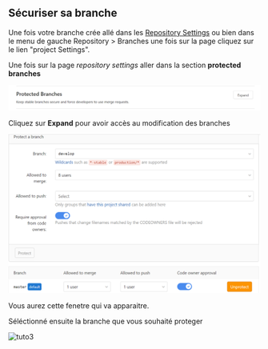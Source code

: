 <h2>Sécuriser sa branche</h2>

Une fois votre branche crée allé dans les [Repository Settings](https://gitlab.com/LdvcJcb/archiproject/-/settings/repository)
ou bien dans le menu de gauche Repository > Branches une fois sur la page cliquez sur le lien "project Settings".

Une fois sur la page <i>repository settings</i> aller dans la section <b>protected branches</b>

![tuto1](/images/1.png)

Cliquez sur <b>Expand</b> pour avoir accès au modification des branches

![tuto2](/images/2.png)

Vous aurez cette fenetre qui va apparaitre.

Séléctionné ensuite la branche que vous souhaité proteger

![tuto3](/images/3.png)

